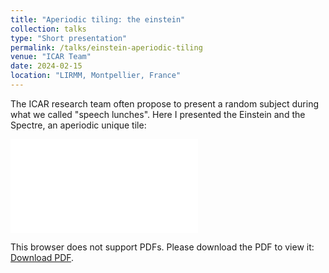 ```yaml
---
title: "Aperiodic tiling: the einstein"
collection: talks
type: "Short presentation"
permalink: /talks/einstein-aperiodic-tiling
venue: "ICAR Team"
date: 2024-02-15
location: "LIRMM, Montpellier, France"
---
```


The ICAR research team often propose to present a random subject during what we called "speech lunches". Here I presented the Einstein and the Spectre, an aperiodic unique tile:


<object data="/files/Presentations/Einstein_Speech_Lunch.pdf" type="application/pdf" width="750px" height="750px">
    <embed src="/files/Presentations/Einstein_Speech_Lunch.pdf" type="application/pdf">
        <p>This browser does not support PDFs. Please download the PDF to view it: <a href="/files/Presentations/Einstein_Speech_Lunch.pdf">Download PDF</a>.</p>
    </embed>
</object>